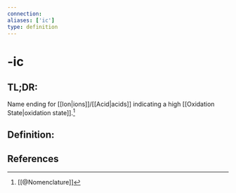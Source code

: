 ```yaml
---
connection:
aliases: ['ic']
type: definition
---
```


# -ic

## TL;DR:
Name ending for [[Ion|ions]]/[[Acid|acids]] indicating a high [[Oxidation State|oxidation state]].[^1]

## Definition:


## References

[^1]: [[@Nomenclature]]